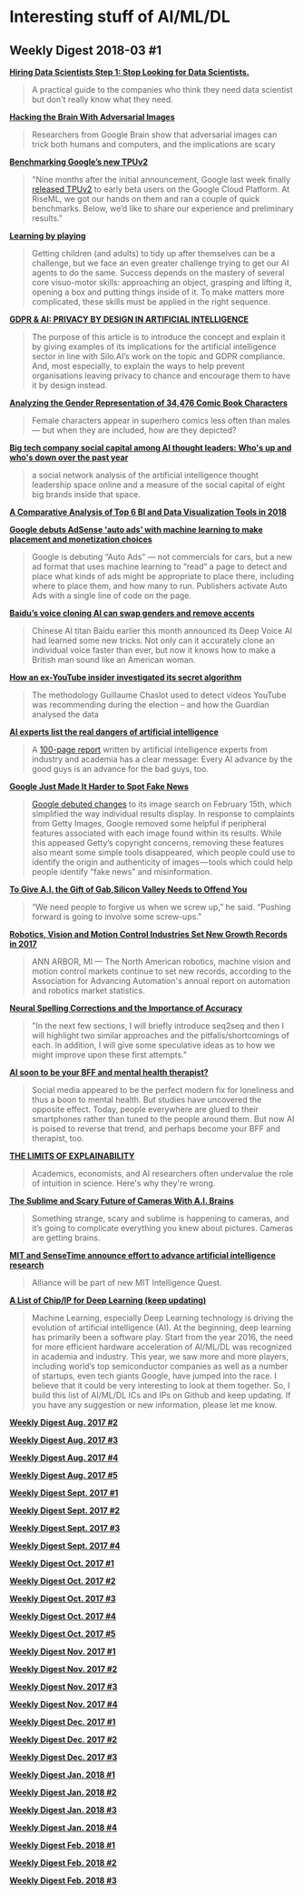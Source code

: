 # Interesting stuff of AI/ML/DL

## Weekly Digest 2018-03 \#1

**[Hiring Data Scientists Step 1: Stop Looking for Data Scientists.](https://towardsdatascience.com/hiring-data-scientists-step-1-stop-looking-for-data-scientists-9eb282a0f96b)**
> A practical guide to the companies who think they need data scientist but don't really know what they need.

**[Hacking the Brain With Adversarial Images](https://spectrum.ieee.org/the-human-os/robotics/artificial-intelligence/hacking-the-brain-with-adversarial-images)**
> Researchers from Google Brain show that adversarial images can trick both humans and computers, and the implications are scary

**[Benchmarking Google’s new TPUv2](https://blog.riseml.com/benchmarking-googles-new-tpuv2-121c03b71384)**
> "Nine months after the initial announcement, Google last week finally [released TPUv2](https://cloudplatform.googleblog.com/2018/02/Cloud-TPU-machine-learning-accelerators-now-available-in-beta.html) to early beta users on the Google Cloud Platform. At RiseML, we got our hands on them and ran a couple of quick benchmarks. Below, we’d like to share our experience and preliminary results."

**[Learning by playing](https://deepmind.com/blog/learning-playing/)**
> Getting children (and adults) to tidy up after themselves can be a challenge, but we face an even greater challenge trying to get our AI agents to do the same. Success depends on the mastery of several core visuo-motor skills: approaching an object, grasping and lifting it, opening a box and putting things inside of it. To make matters more complicated, these skills must be applied in the right sequence.

**[GDPR & AI: PRIVACY BY DESIGN IN ARTIFICIAL INTELLIGENCE](https://silo.ai/gdpr-and-ai/)**
> The purpose of this article is to introduce the concept and explain it by giving examples of its implications for the artificial intelligence sector in line with Silo.AI’s work on the topic and GDPR compliance. And, most especially, to explain the ways to help prevent organisations leaving privacy to chance and encourage them to have it by design instead.

**[Analyzing the Gender Representation of 34,476 Comic Book Characters](https://pudding.cool/2017/07/comics/)**
> Female characters appear in superhero comics less often than males — but when they are included, how are they depicted?

**[Big tech company social capital among AI thought leaders: Who's up and who's down over the past year](https://www.linkedin.com/pulse/big-tech-company-social-capital-among-ai-thought-whos-kirkpatrick/)**
> a social network analysis of the artificial intelligence thought leadership space online and a measure of the social capital of eight big brands inside that space. 

**[A Comparative Analysis of Top 6 BI and Data Visualization Tools in 2018](https://activewizards.com/blog/a-comparative-analysis-of-top-6-bi-and-data-visualization-tools-in-2018/)**

**[Google debuts AdSense ‘auto ads’ with machine learning to make placement and monetization choices](https://techcrunch.com/2018/02/21/google-debuts-adsense-auto-ads-with-machine-learning-to-make-placement-and-monetization-choices/?utm_source=ActiveCampaign&utm_medium=email&utm_content=Issue+82%3A+Google+s+Auto+Ads%2C+YouTube+s+secret+algorithm%2C+Inside+the+Alexa+Prize%2C+AI+insurance+to+reduce+gun+violence&utm_campaign=Weekly+Newsletter+02+28+2018+Issue+82)**
> Google is debuting “Auto Ads” — not commercials for cars, but a new ad format that uses machine learning to “read” a page to detect and place what kinds of ads might be appropriate to place there, including where to place them, and how many to run. Publishers activate Auto Ads with a single line of code on the page.

**[Baidu’s voice cloning AI can swap genders and remove accents](https://thenextweb.com/artificial-intelligence/2018/02/26/baidus-ai-can-clone-your-voice-and-give-it-a-different-gender-or-accent/)**
> Chinese AI titan Baidu earlier this month announced its Deep Voice AI had learned some new tricks. Not only can it accurately clone an individual voice faster than ever, but now it knows how to make a British man sound like an American woman.

**[How an ex-YouTube insider investigated its secret algorithm](https://www.theguardian.com/technology/2018/feb/02/youtube-algorithm-election-clinton-trump-guillaume-chaslot)**
> The methodology Guillaume Chaslot used to detect videos YouTube was recommending during the election – and how the Guardian analysed the data

**[AI experts list the real dangers of artificial intelligence](https://qz.com/1213524/ai-experts-list-the-real-dangers-of-artificial-intelligence/)**
> A [100-page report](https://maliciousaireport.com/) written by artificial intelligence experts from industry and academia has a clear message: Every AI advance by the good guys is an advance for the bad guys, too.

**[Google Just Made It Harder to Spot Fake News](https://medium.com/s/story/google-just-made-it-harder-to-spot-fake-news-39a1ecff4c40)**
> [Google debuted changes](http://www.bbc.com/news/technology-43085053) to its image search on February 15th, which simplified the way individual results display. In response to complaints from Getty Images, Google removed some helpful if peripheral features associated with each image found within its results. While this appeased Getty’s copyright concerns, removing these features also meant some simple tools disappeared, which people could use to identify the origin and authenticity of images — tools which could help people identify “fake news” and misinformation.

**[To Give A.I. the Gift of Gab,Silicon Valley Needs to Offend You](https://www.nytimes.com/interactive/2018/02/21/technology/conversational-bots.html)**
> “We need people to forgive us when we screw up,” he said. “Pushing forward is going to involve some screw-ups.”

**[Robotics, Vision and Motion Control Industries Set New Growth Records in 2017](https://www.qualitymag.com/articles/94571-robotics-vision-and-motion-control-industries-set-new-growth-records-in-2017)**
> ANN ARBOR, MI — The North American robotics, machine vision and motion control markets continue to set new records, according to the Association for Advancing Automation's annual report on automation and robotics market statistics.

**[Neural Spelling Corrections and the Importance of Accuracy](https://medium.com/scribd-data-science-engineering/neural-spelling-corrections-and-the-importance-of-accuracy-977c0063d20f)**
> "In the next few sections, I will briefly introduce seq2seq and then I will highlight two similar approaches and the pitfalls/shortcomings of each. In addition, I will give some speculative ideas as to how we might improve upon these first attempts."

**[AI soon to be your BFF and mental health therapist?](https://www.hpe.com/us/en/insights/articles/ai-soon-to-be-your-bff-and-mental-health-therapist-1802.html)**
> Social media appeared to be the perfect modern fix for loneliness and thus a boon to mental health. But studies have uncovered the opposite effect. Today, people everywhere are glued to their smartphones rather than tuned to the people around them. But now AI is poised to reverse that trend, and perhaps become your BFF and therapist, too.

**[THE LIMITS OF EXPLAINABILITY](https://www.wired.com/story/the-limits-of-explainability)**
> Academics, economists, and AI researchers often undervalue the role of intuition in science. Here's why they're wrong.

**[The Sublime and Scary Future of Cameras With A.I. Brains](https://www.nytimes.com/2018/02/27/technology/future-cameras-ai-brains.html)**
> Something strange, scary and sublime is happening to cameras, and it’s going to complicate everything you knew about pictures. Cameras are getting brains.

**[MIT and SenseTime announce effort to advance artificial intelligence research](http://news.mit.edu/2018/mit-sensetime-announce-effort-advance-artificial-intelligence-research-0228)**
> Alliance will be part of new MIT Intelligence Quest.

**[A List of Chip/IP for Deep Learning (keep updating)](https://basicmi.github.io/Deep-Learning-Processor-List/)**
> Machine Learning, especially Deep Learning technology is driving the evolution of artificial intelligence (AI). At the beginning, deep learning has primarily been a software play. Start from the year 2016, the need for more efficient hardware acceleration of AI/ML/DL was recognized in academia and industry. This year, we saw more and more players, including world’s top semiconductor companies as well as a number of startups, even tech giants Google, have jumped into the race. I believe that it could be very interesting to look at them together. So, I build this list of AI/ML/DL ICs and IPs on Github and keep updating. If you have any suggestion or new information, please let me know.

**[Weekly Digest Aug. 2017 \#2](https://github.com/basicmi/Machine-Learning-Articles/blob/master/WeeklyDigest2017-08_2.md)**

**[Weekly Digest Aug. 2017 \#3](https://github.com/basicmi/Machine-Learning-Articles/blob/master/WeeklyDigest2017-08_3.md)**

**[Weekly Digest Aug. 2017 \#4](https://github.com/basicmi/Machine-Learning-Articles/blob/master/WeeklyDigest2017-08_4.md)**

**[Weekly Digest Aug. 2017 \#5](https://github.com/basicmi/Machine-Learning-Articles/blob/master/WeeklyDigest2017-08_5.md)**

**[Weekly Digest Sept. 2017 \#1](https://github.com/basicmi/Machine-Learning-Articles/blob/master/WeeklyDigest2017-09_1.md)**

**[Weekly Digest Sept. 2017 \#2](https://github.com/basicmi/Machine-Learning-Articles/blob/master/WeeklyDigest2017-09_2.md)**

**[Weekly Digest Sept. 2017 \#3](https://github.com/basicmi/Machine-Learning-Articles/blob/master/WeeklyDigest2017-09_3.md)**

**[Weekly Digest Sept. 2017 \#4](https://github.com/basicmi/Machine-Learning-Articles/blob/master/WeeklyDigest2017-09_4.md)**

**[Weekly Digest Oct. 2017 \#1](https://github.com/basicmi/Machine-Learning-Articles/blob/master/WeeklyDigest2017-10_1.md)**

**[Weekly Digest Oct. 2017 \#2](https://github.com/basicmi/Machine-Learning-Articles/blob/master/WeeklyDigest2017-10_2.md)**

**[Weekly Digest Oct. 2017 \#3](https://github.com/basicmi/Machine-Learning-Articles/blob/master/WeeklyDigest2017-10_3.md)**

**[Weekly Digest Oct. 2017 \#4](https://github.com/basicmi/Machine-Learning-Articles/blob/master/WeeklyDigest2017-10_4.md)**

**[Weekly Digest Oct. 2017 \#5](https://github.com/basicmi/Machine-Learning-Articles/blob/master/WeeklyDigest2017-10_5.md)**

**[Weekly Digest Nov. 2017 \#1](https://github.com/basicmi/Machine-Learning-Articles/blob/master/WeeklyDigest2017-11_1.md)**

**[Weekly Digest Nov. 2017 \#2](https://github.com/basicmi/Machine-Learning-Articles/blob/master/WeeklyDigest2017-11_2.md)**

**[Weekly Digest Nov. 2017 \#3](https://github.com/basicmi/Machine-Learning-Articles/blob/master/WeeklyDigest2017-11_3.md)**

**[Weekly Digest Nov. 2017 \#4](https://github.com/basicmi/Machine-Learning-Articles/blob/master/WeeklyDigest2017-11_4.md)**

**[Weekly Digest Dec. 2017 \#1](https://github.com/basicmi/Machine-Learning-Articles/blob/master/WeeklyDigest2017-12_1.md)**

**[Weekly Digest Dec. 2017 \#2](https://github.com/basicmi/Machine-Learning-Articles/blob/master/WeeklyDigest2017-12_2.md)**

**[Weekly Digest Dec. 2017 \#3](https://github.com/basicmi/Machine-Learning-Articles/blob/master/WeeklyDigest2017-12_3.md)**

**[Weekly Digest Jan. 2018 \#1](https://github.com/basicmi/Machine-Learning-Articles/blob/master/WeeklyDigest2018-01_1.md)**

**[Weekly Digest Jan. 2018 \#2](https://github.com/basicmi/Machine-Learning-Articles/blob/master/WeeklyDigest2018-01_2.md)**

**[Weekly Digest Jan. 2018 \#3](https://github.com/basicmi/Machine-Learning-Articles/blob/master/WeeklyDigest2018-01_3.md)**

**[Weekly Digest Jan. 2018 \#4](https://github.com/basicmi/Machine-Learning-Articles/blob/master/WeeklyDigest2018-01_4.md)**

**[Weekly Digest Feb. 2018 \#1](https://github.com/basicmi/Machine-Learning-Articles/blob/master/WeeklyDigest2018-02_1.md)**

**[Weekly Digest Feb. 2018 \#2](https://github.com/basicmi/Machine-Learning-Articles/blob/master/WeeklyDigest2018-02_2.md)**

**[Weekly Digest Feb. 2018 \#3](https://github.com/basicmi/Machine-Learning-Articles/blob/master/WeeklyDigest2018-02_3.md)**
